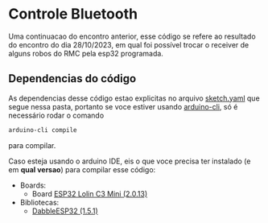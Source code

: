 # Controle Bluetooth

Uma continuacao do encontro anterior, esse código se refere ao resultado do encontro do dia 28/10/2023, em qual foi possível trocar o receiver de alguns robos do RMC pela esp32 programada.

## Dependencias do código

As dependencias desse código estao explicitas no arquivo [sketch.yaml](https://github.com/Grupo-SEMEAR-USP/geleia-misc/blob/main/controle-bluetooth/sketch.yaml) que segue nessa pasta, portanto se voce estiver usando [arduino-cli](https://arduino.github.io/arduino-cli/), só é necessário rodar o comando
```bash
arduino-cli compile
```
para compilar.

Caso esteja usando o arduino IDE, eis o que voce precisa ter instalado (e em **qual versao**) para compilar esse código:
- Boards:
    - Board [ESP32 Lolin C3 Mini (2.0.13)](https://docs.espressif.com/projects/arduino-esp32/en/latest/installing.html) 
- Bibliotecas:
    - [DabbleESP32 (1.5.1)](https://www.arduino.cc/reference/en/libraries/dabbleesp32/)
